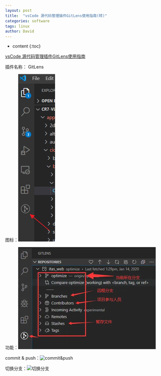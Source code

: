 ```yaml
---
layout: post
title:  "vsCode 源代码管理插件GitLens使用指南(转)"
categories: software
tags: linux
author: David
---
```


* content
{:toc}


[vsCode 源代码管理插件GitLens使用指南](https://www.codenong.com/js95a1a06ac0fb/)

插件名称： GitLens

图标：![安装后的GitLens图标](https://github.com/titron/titron.github.io/raw/master/img/2020-10-13-vscode_gitlens_icon.png)

功能：![GitLens功能项目](https://github.com/titron/titron.github.io/raw/master/img/2020-10-13-vscode_gitlens_items.png)

commit & push：![commit&push](https://github.com/titron/titron.github.io/raw/2020-10-13-vscode_gitlens_commit_push.png)

切换分支：![切换分支](https://github.com/titron/titron.github.io/raw/2020-10-13-vscode_gitlens_switch_branch.png)

